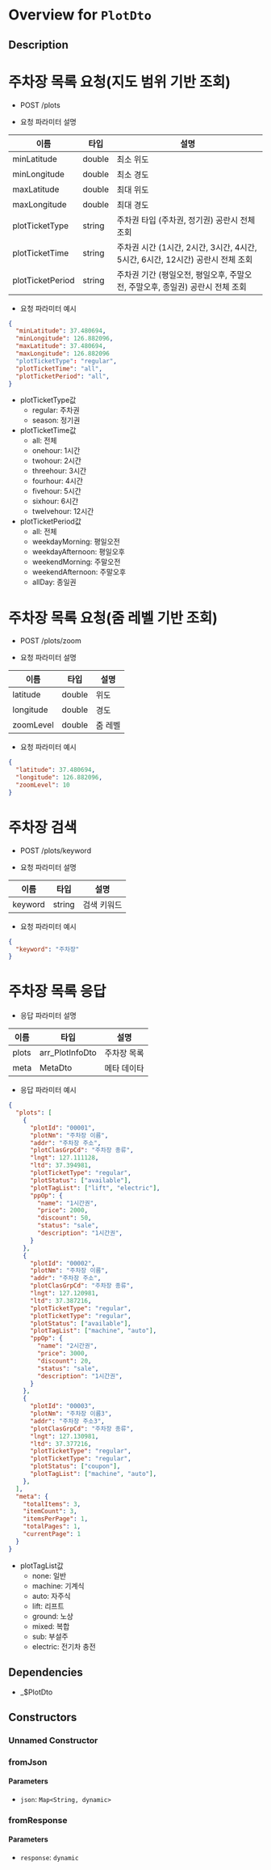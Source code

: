 # Overview for `PlotDto`

## Description

# 주차장 목록 요청(지도 범위 기반 조회)

 - POST /plots

 - 요청 파라미터 설명

  |이름|타입|설명|
  |-|-|-|
  |minLatitude|double|최소 위도|
  |minLongitude|double|최소 경도|
  |maxLatitude|double|최대 위도|
  |maxLongitude|double|최대 경도|
  |plotTicketType|string|주차권 타입 (주차권, 정기권) 공란시 전체 조회|
  |plotTicketTime|string|주차권 시간 (1시간, 2시간, 3시간, 4시간, 5시간, 6시간, 12시간) 공란시 전체 조회|
  |plotTicketPeriod|string|주차권 기간 (평일오전, 평일오후, 주말오전, 주말오후, 종일권) 공란시 전체 조회|

 - 요청 파라미터 예시

 ```json
 {
   "minLatitude": 37.480694,
   "minLongitude": 126.882096,
   "maxLatitude": 37.480694,
   "maxLongitude": 126.882096
   "plotTicketType": "regular",
   "plotTicketTime": "all",
   "plotTicketPeriod": "all",
 }
 ```

 - plotTicketType값
   - regular: 주차권
   - season: 정기권
 - plotTicketTime값
   - all: 전체
   - onehour: 1시간
   - twohour: 2시간
   - threehour: 3시간
   - fourhour: 4시간
   - fivehour: 5시간
   - sixhour: 6시간
   - twelvehour: 12시간
 - plotTicketPeriod값
   - all: 전체
   - weekdayMorning: 평일오전
   - weekdayAfternoon: 평일오후
   - weekendMorning: 주말오전
   - weekendAfternoon: 주말오후
   - allDay: 종일권

 # 주차장 목록 요청(줌 레벨 기반 조회)

 - POST /plots/zoom

 - 요청 파라미터 설명

  |이름|타입|설명|
  |-|-|-|
  |latitude|double|위도|
  |longitude|double|경도|
  |zoomLevel|double|줌 레벨|

 - 요청 파라미터 예시

 ```json
 {
   "latitude": 37.480694,
   "longitude": 126.882096,
   "zoomLevel": 10
 }
 ```

 # 주차장 검색

 - POST /plots/keyword

 - 요청 파라미터 설명

  |이름|타입|설명|
  |-|-|-|
  |keyword|string|검색 키워드|

 - 요청 파라미터 예시

 ```json
 {
   "keyword": "주차장"
 }
 ```

 # 주차장 목록 응답

 - 응답 파라미터 설명

  |이름|타입|설명|
  |-|-|-|
  |plots|arr_PlotInfoDto|주차장 목록|
  |meta|MetaDto|메타 데이타|

 - 응답 파라미터 예시
 ```json
 {
   "plots": [
     {
       "plotId": "00001",
       "plotNm": "주차장 이름",
       "addr": "주차장 주소",
       "plotClasGrpCd": "주차장 종류",
       "lngt": 127.111128,
       "ltd": 37.394981,
       "plotTicketType": "regular",
       "plotStatus": ["available"],
       "plotTagList": ["lift", "electric"],
       "ppOp": {
         "name": "1시간권",
         "price": 2000,
         "discount": 50,
         "status": "sale",
         "description": "1시간권",
       }
     },
     {
       "plotId": "00002",
       "plotNm": "주차장 이름",
       "addr": "주차장 주소",
       "plotClasGrpCd": "주차장 종류",
       "lngt": 127.120981,
       "ltd": 37.387216,
       "plotTicketType": "regular",
       "plotTicketType": "regular",
       "plotStatus": ["available"],
       "plotTagList": ["machine", "auto"],
       "ppOp": {
         "name": "2시간권",
         "price": 3000,
         "discount": 20,
         "status": "sale",
         "description": "1시간권",
       }
     },
     {
       "plotId": "00003",
       "plotNm": "주차장 이름3",
       "addr": "주차장 주소3",
       "plotClasGrpCd": "주차장 종류",
       "lngt": 127.130981,
       "ltd": 37.377216,
       "plotTicketType": "regular",
       "plotTicketType": "regular",
       "plotStatus": ["coupon"],
       "plotTagList": ["machine", "auto"],
     },
   ],
   "meta": {
     "totalItems": 3,
     "itemCount": 3,
     "itemsPerPage": 1,
     "totalPages": 1,
     "currentPage": 1
   }
 }
 ```

 - plotTagList값
   - none: 일반
   - machine: 기계식
   - auto: 자주식
   - lift: 리프트
   - ground: 노상
   - mixed: 복합
   - sub: 부설주
   - electric: 전기차 충전

## Dependencies

- _$PlotDto

## Constructors

### Unnamed Constructor


### fromJson


#### Parameters

- `json`: `Map<String, dynamic>`
### fromResponse


#### Parameters

- `response`: `dynamic`
